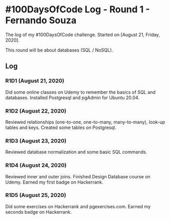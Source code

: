# #100DaysOfCode Log - Round 1 - Fernando Souza

The log of my #100DaysOfCode challenge. Started on [August 21, Friday, 2020].

This round will be about databases (SQL / NoSQL).

## Log

### R1D1 (August 21, 2020)

Did some online classes on Udemy to remember the basics of SQL and databases.
Installed Postgresql and pgAdmin for Ubuntu 20.04.

### R1D2 (August 22, 2020)

Reviewed relationships (one-to-one, one-to-many, many-to-many), look-up tables and keys.
Created some tables on Postgresql.


### R1D3 (August 23, 2020)

Reviewed database normalization and some basic SQL commands.


### R1D4 (August 24, 2020)

Reviewed inner and outer joins. Finished Design Database course on Udemy.
Earned my first badge on Hackerrank.

### R1D5 (August 25, 2020)

Did some exercises on Hackerrank and pgexercises.com.
Earned my seconds badge on Hackerrank.
